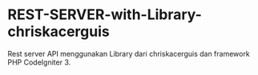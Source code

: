 # REST-SERVER-with-Library-chriskacerguis
Rest server API menggunakan Library dari chriskacerguis dan framework PHP CodeIgniter 3.

